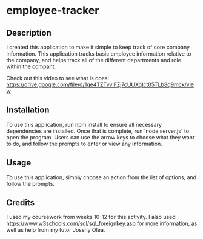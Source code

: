# employee-tracker

## Description

I created this application to make it simple to keep track of core company information. This application tracks basic employee information relative to the company, and helps track all of the different departments and role within the compant.

Check out this video to see what is does: https://drive.google.com/file/d/1ge4TZTvvlFZj7cUUXqIct05TLb8q9mck/view

## Installation
To use this application, run npm install to ensure all necessary dependencies are installed. Once that is complete, run 'node server.js' to open the program. Users can use the arrow keys to choose what they want to do, and follow the prompts to enter or view any information.
## Usage

To use this application, simply choose an action from the list of options, and follow the prompts.

## Credits
I used my coursework from weeks 10-12 for this activity. I also used https://www.w3schools.com/sql/sql_foreignkey.asp for more information, as well as help from my tutor Josshy Olea.